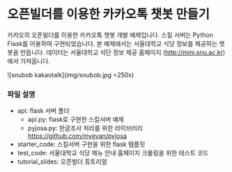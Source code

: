 # 오픈빌더를 이용한 카카오톡 챗봇 만들기



카카오의 오픈빌더를 이용한 카카오톡 챗봇 개발 예제입니다. 스킬 서버는 Python Flask를 이용하여 구현되었습니다. 본 예제에서는 서울대학교 식당 정보를 제공하는 챗봇을 만듭니다. 데이터는 서울대학교 식단 정보 제공 홈페이지 (http://mini.snu.ac.kr)에서 가져옵니다.


![snubob kakaotalk](img/snubob.jpg =250x)

### 파일 설명

- api: flask 서버 폴더
  - api.py: flask로 구현한 스킬서버 예제
  - pyjosa.py: 한글조사 처리를 위한 라이브러리
    https://github.com/myevan/pyjosa
- starter_code: 스킬서버 구현을 위한 flask 템플릿
- test_code: 서울대학교 식당 메뉴 안내 홈페이지 크롤링을 위한 테스트 코드
- tutorial_slides: 오픈빌더 튜토리얼 

